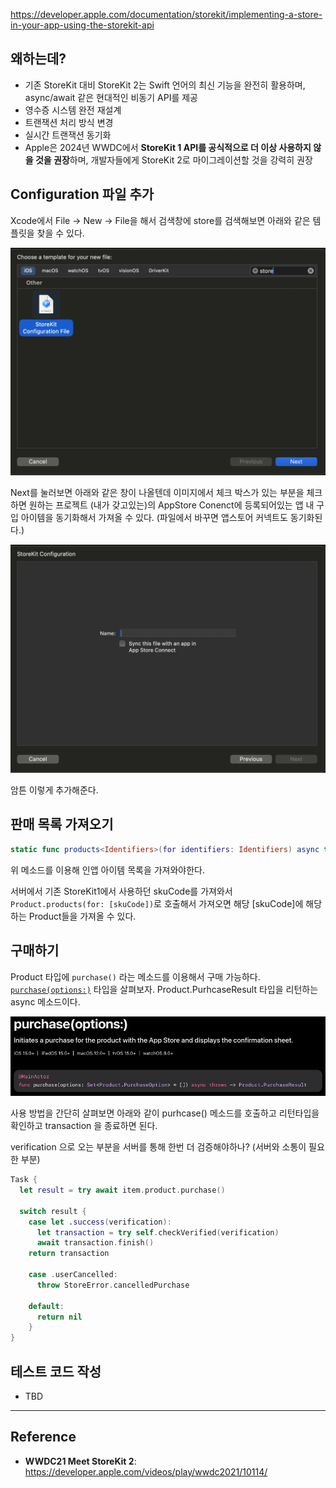 https://developer.apple.com/documentation/storekit/implementing-a-store-in-your-app-using-the-storekit-api
## 왜하는데?
- 기존 StoreKit 대비 StoreKit 2는 Swift 언어의 최신 기능을 완전히 활용하며, async/await 같은 현대적인 비동기 API를 제공
- 영수증 시스템 완전 재설계
- 트랜잭션 처리 방식 변경
- 실시간 트랜잭션 동기화
- Apple은 2024년 WWDC에서 **StoreKit 1 API를 공식적으로 더 이상 사용하지 않을 것을 권장**하며, 개발자들에게 StoreKit 2로 마이그레이션할 것을 강력히 권장
## Configuration 파일 추가

Xcode에서 File -> New -> File을 해서 검색창에 store를 검색해보면 아래와 같은 템플릿을 찾을 수 있다.

![](iOS/StoreKit2/Resources/Pasted%20image%2020250122161209.png)

Next를 눌러보면 아래와 같은 창이 나올텐데 이미지에서 체크 박스가 있는 부분을 체크하면 원하는 프로젝트 (내가 갖고있는)의 AppStore Conenct에 등록되어있는 앱 내 구입 아이템을 동기화해서 가져올 수 있다. (파일에서 바꾸면 앱스토어 커넥트도 동기화된다.)

![](iOS/StoreKit2/Resources/Pasted%20image%2020250122161320.png)

암튼 이렇게 추가해준다.
## 판매 목록 가져오기

```swift
static func products<Identifiers>(for identifiers: Identifiers) async throws -> [Product] where Identifiers : Collection, Identifiers.Element == String
```

위 메소드를 이용해 인앱 아이템 목록을 가져와야한다.

서버에서 기존 StoreKit1에서 사용하던 skuCode를 가져와서 `Product.products(for: [skuCode])`로 호출해서 가져오면 해당 [skuCode]에 해당하는 Product들을 가져올 수 있다.
## 구매하기

Product 타입에 `purchase()` 라는 메소드를 이용해서 구매 가능하다. [`purchase(options:)`](https://developer.apple.com/documentation/storekit/product/purchase(options:)) 타입을 살펴보자. Product.PurhcaseResult 타입을 리턴하는 async 메소드이다.

![](iOS/StoreKit2/Resources/Pasted%20image%2020250203153358.png)

사용 방법을 간단히 살펴보면 아래와 같이 purhcase() 메소드를 호출하고 리턴타입을 확인하고 transaction 을 종료하면 된다.

verification 으로 오는 부분을 서버를 통해 한번 더 검증해야하나? (서버와 소통이 필요한 부분)

```swift
Task {
  let result = try await item.product.purchase()
            
  switch result {
    case let .success(verification):
      let transaction = try self.checkVerified(verification)
      await transaction.finish()
    return transaction
                
    case .userCancelled:
      throw StoreError.cancelledPurchase
    
    default:
      return nil
    }
}
```
## 테스트 코드 작성
- TBD
---
## Reference
- **WWDC21 Meet StoreKit 2**: https://developer.apple.com/videos/play/wwdc2021/10114/
